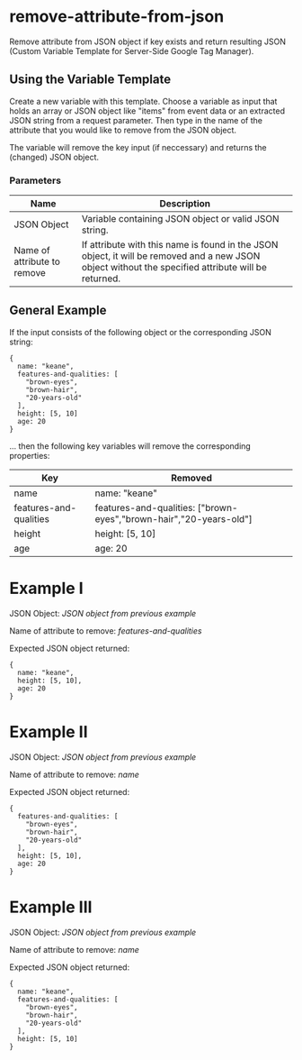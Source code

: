 # remove-attribute-from-json
Remove attribute from JSON object if key exists and return resulting JSON (Custom Variable Template for Server-Side Google Tag Manager).

## Using the Variable Template
Create a new variable with this template. Choose a variable as input that holds an array or JSON object like "items" from event data or an extracted JSON string from a request parameter. Then type in the name of the attribute that you would like to remove from the JSON object. 

The variable will remove the key input (if neccessary) and returns the (changed) JSON object. 

### Parameters
Name | Description
------------ | -------------
JSON Object | Variable containing JSON object or valid JSON string.
Name of attribute to remove | If attribute with this name is found in the JSON object, it will be removed and a new JSON object without the specified attribute will be returned. 

## General Example
If the input consists of the following object or the corresponding JSON string:

```
{
  name: "keane",
  features-and-qualities: [
    "brown-eyes",
    "brown-hair",
    "20-years-old"
  ],
  height: [5, 10]
  age: 20
}
```
... then the following key variables will remove the corresponding properties:

Key | Removed 
------------ | -------------
name | name: "keane"
features-and-qualities | features-and-qualities: ["brown-eyes","brown-hair","20-years-old"]
height | height: [5, 10]
age | age: 20

# Example I
JSON Object: *JSON object from previous example*

Name of attribute to remove: *features-and-qualities*

Expected JSON object returned:
```
{
  name: "keane",
  height: [5, 10],
  age: 20
}
```

# Example II
JSON Object: *JSON object from previous example*

Name of attribute to remove: *name*

Expected JSON object returned:
```
{
  features-and-qualities: [
    "brown-eyes",
    "brown-hair",
    "20-years-old"
  ],
  height: [5, 10],
  age: 20
}
```

# Example III
JSON Object: *JSON object from previous example*

Name of attribute to remove: *name*

Expected JSON object returned:
```
{
  name: "keane",
  features-and-qualities: [
    "brown-eyes",
    "brown-hair",
    "20-years-old"
  ],
  height: [5, 10]
}
```
